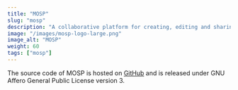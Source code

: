 ```yaml
---
title: "MOSP"
slug: "mosp"
description: "A collaborative platform for creating, editing and sharing validated JSON objects of any type."
image: "/images/mosp-logo-large.png"
image_alt: "MOSP"
weight: 60
tags: ["mosp"]
---
```


The source code of MOSP is hosted on [GitHub](https://github.com/NC3-LU/MOSP)
and is released under GNU Affero General Public License version 3.
